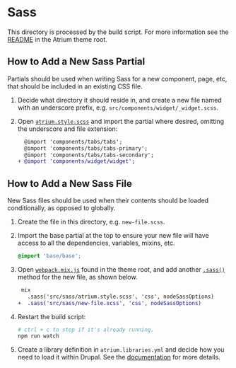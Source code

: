 # Sass

This directory is processed by the build script. For more information see the [README](../../README.md) in the Atrium theme root.

## How to Add a New Sass Partial

Partials should be used when writing Sass for a new component, page, etc, that should be included in an existing CSS file.

1. Decide what directory it should reside in, and create a new file named with an underscore prefix, e.g. `src/components/widget/_widget.scss`.

2. Open [`atrium.style.scss`](./atrium.style.scss) and import the partial where desired, omitting the underscore and file extension:

    ```diff
      @import 'components/tabs/tabs';
      @import 'components/tabs/tabs-primary';
      @import 'components/tabs/tabs-secondary';
    + @import 'components/widget/widget';
    ```

## How to Add a New Sass File

New Sass files should be used when their contents should be loaded conditionally, as opposed to globally.

1. Create the file in this directory, e.g. `new-file.scss`.

2. Import the base partial at the top to ensure your new file will have access to all the dependencies, variables, mixins, etc.

    ```scss
    @import 'base/base';
    ```

3. Open [`webpack.mix.js`](../../webpack.mix.js) found in the theme root, and add another [`.sass()`](https://laravel.com/docs/6.x/mix#sass) method for the new file, as shown below.

    ```diff
     mix
       .sass('src/sass/atrium.style.scss', 'css', nodeSassOptions)
    +  .sass('src/sass/new-file.scss', 'css', nodeSassOptions)
    ```

4. Restart the build script:

    ```sh
    # ctrl + c to stop if it's already running.
    npm run watch
    ```

5. Create a library definition in `atrium.libraries.yml` and decide how you need to load it within Drupal. See the [documentation](https://www.drupal.org/node/2216195) for more details.
